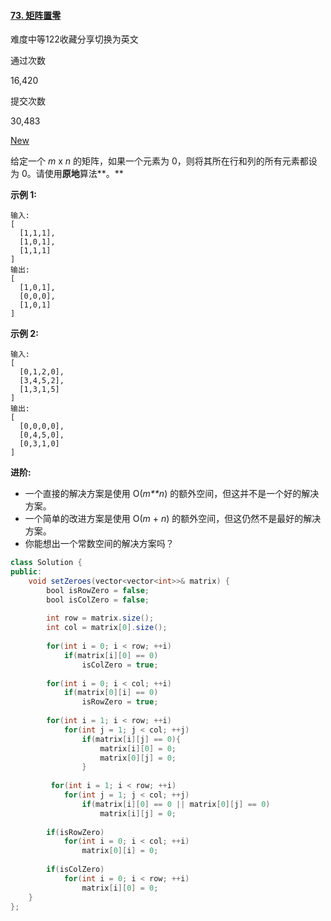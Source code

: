 #### [73. 矩阵置零](https://leetcode-cn.com/problems/set-matrix-zeroes/)

难度中等122收藏分享切换为英文

通过次数

16,420



提交次数

30,483





[New](https://leetcode-cn.com/problems/set-matrix-zeroes/solution/)



给定一个 *m* x *n* 的矩阵，如果一个元素为 0，则将其所在行和列的所有元素都设为 0。请使用**原地**算法**。**

**示例 1:**

```
输入: 
[
  [1,1,1],
  [1,0,1],
  [1,1,1]
]
输出: 
[
  [1,0,1],
  [0,0,0],
  [1,0,1]
]
```

**示例 2:**

```
输入: 
[
  [0,1,2,0],
  [3,4,5,2],
  [1,3,1,5]
]
输出: 
[
  [0,0,0,0],
  [0,4,5,0],
  [0,3,1,0]
]
```

**进阶:**

- 一个直接的解决方案是使用  O(*m**n*) 的额外空间，但这并不是一个好的解决方案。
- 一个简单的改进方案是使用 O(*m* + *n*) 的额外空间，但这仍然不是最好的解决方案。
- 你能想出一个常数空间的解决方案吗？



```java
class Solution {
public:
    void setZeroes(vector<vector<int>>& matrix) {
        bool isRowZero = false;
        bool isColZero = false;
        
        int row = matrix.size();
        int col = matrix[0].size();
        
        for(int i = 0; i < row; ++i)
            if(matrix[i][0] == 0)
                isColZero = true;
        
        for(int i = 0; i < col; ++i)
            if(matrix[0][i] == 0)
                isRowZero = true;
        
        for(int i = 1; i < row; ++i)
            for(int j = 1; j < col; ++j)
                if(matrix[i][j] == 0){
                    matrix[i][0] = 0;
                    matrix[0][j] = 0;
                }
        
         for(int i = 1; i < row; ++i)
            for(int j = 1; j < col; ++j)
                if(matrix[i][0] == 0 || matrix[0][j] == 0)
                    matrix[i][j] = 0;
        
        if(isRowZero)
            for(int i = 0; i < col; ++i)
                matrix[0][i] = 0;
        
        if(isColZero)
            for(int i = 0; i < row; ++i)
                matrix[i][0] = 0;
    }
};
```

